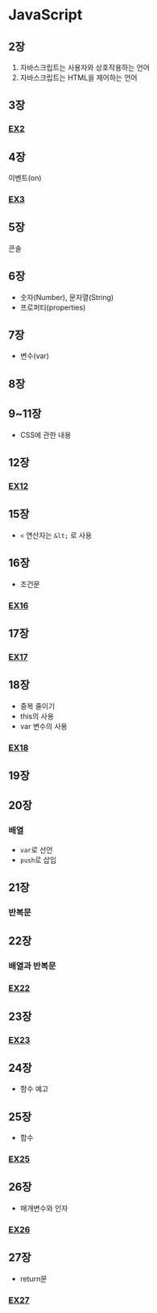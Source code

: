 # JavaScript
## 2장
1. 자바스크립트는 사용자와 상호작용하는 언어
2. 자바스크립트는 HTML을 제어하는 언어
## 3장
### [EX2](EX2.html)
## 4장
이벤트(on)
### [EX3](EX3.html)
## 5장
콘솔
## 6장
- 숫자(Number), 문자열(String)
- 프로퍼티(properties)
## 7장
- 변수(var)
## 8장
## 9~11장
- CSS에 관한 내용
## 12장
### [EX12](EX12.html)
## 15장
- `<` 연산자는 `&lt;` 로 사용
## 16장
- 조건문
### [EX16](EX16.html)
## 17장
### [EX17](EX17.html)
## 18장
- 중복 줄이기
- this의 사용
- var 변수의 사용
### [EX18](EX18.html)
## 19장
## 20장
### 배열
- `var`로 선언
- `push`로 삽입
## 21장
### 반복문
## 22장
### 배열과 반복문
### [EX22](EX22.html)
## 23장
### [EX23](EX23.html)
## 24장
- 함수 예고
## 25장
- 함수
### [EX25](EX25.html)
## 26장
- 매개변수와 인자
### [EX26](EX26.html)
## 27장
- return문
### [EX27](EX27.html)